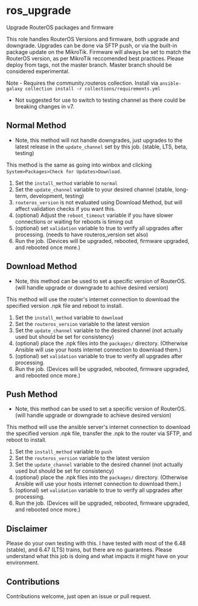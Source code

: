 # ros_upgrade

Upgrade RouterOS packages and firmware

This role handles RouterOS Versions and firmware, both upgrade and downgrade. Upgrades can be done via SFTP push, or via the built-in package update on the MikroTik. Firmware will always be set to match the RouterOS version, as per MikroTik reccomended best practices. Please deploy from tags, not the master branch. Master branch should be considered experimental.

Note - Requires the community.routeros collection. Install via `ansible-galaxy collection install -r collections/requirements.yml`

* Not suggested for use to switch to testing channel as there could be breaking changes in v7.

## Normal Method

* Note, this method will not handle downgrades, just upgrades to the latest release in the `update_channel` set by this job. (stable, LTS, beta, testing)

This method is the same as going into winbox and clicking `System>Packages>Check for Updates>Download`.

1. Set the `install_method` variable to `normal`
2. Set the `update_channel` variable to your desired channel (stable, long-term, development, testing)
3. `routeros_version` is not evaluated using Download Method, but will affect validation checks if you want this.
4. (optional) Adjust the `reboot_timeout` variable if you have slower connections or waiting for reboots is timing out
5. (optional) set `validation` variable to true to verify all upgrades after processing. (needs to have routeros_version set also)
6. Run the job. (Devices will be upgraded, rebooted, firmware upgraded, and rebooted once more.)

## Download Method

* Note, this method can be used to set a specific version of RouterOS. (will handle upgrade or downgrade to achive desired version)

This method will use the router's internet connection to download the specified version .npk file and reboot to install.

1. Set the `install_method` variable to `download`
2. Set the `routeros_version` variable to the latest version
3. Set the `update_channel` variable to the desired channel (not actually used but should be set for consistency)
4. (optional) place the .npk files into the `packages/` directory. (Otherwise Ansible will use your hosts internet connection to download them.)
5. (optional) set `validation` variable to true to verify all upgrades after processing.
6. Run the job. (Devices will be upgraded, rebooted, firmware upgraded, and rebooted once more.)

## Push Method

* Note, this method can be used to set a specific version of RouterOS. (will handle upgrade or downgrade to achieve desired version)

This method will use the ansible server's internet connection to download the specified version .npk file, transfer the .npk to the router via SFTP, and reboot to install.

1. Set the `install_method` variable to `push`
2. Set the `routeros_version` variable to the latest version
3. Set the `update_channel` variable to the desired channel (not actually used but should be set for consistency)
4. (optional) place the .npk files into the `packages/` directory. (Otherwise Ansible will use your hosts internet connection to download them.)
5. (optional) set `validation` variable to true to verify all upgrades after processing.
6. Run the job. (Devices will be upgraded, rebooted, firmware upgraded, and rebooted once more.)

## Disclaimer

Please do your own testing with this. I have tested with most of the 6.48 (stable), and 6.47 (LTS) trains, but there are no guarantees. Please understand what this job is doing and what impacts it might have on your environment.

## Contributions

Contributions welcome, just open an issue or pull request.
